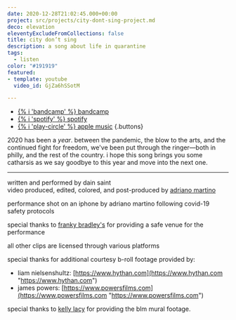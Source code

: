 ```yaml
---
date: 2020-12-28T21:02:45.000+00:00
project: src/projects/city-dont-sing-project.md
deco: elevation
eleventyExcludeFromCollections: false
title: city don’t sing
description: a song about life in quarantine
tags:
  - listen
color: "#191919"
featured:
- template: youtube
  video_id: GjZa6hSSotM

---
```


* [{% i 'bandcamp' %} bandcamp](https://dainsaint.bandcamp.com/track/city-dont-sing)
* [{% i 'spotify' %} spotify](https://open.spotify.com/album/7ri2txbcbunowtf6s2bwsj?highlight=spotify:track:4hpxbixxdx9zmmlyvokxlj)
* [{% i 'play-circle' %} apple music](https://music.apple.com/us/album/city-dont-sing-single/1544686673)
{.buttons}


2020 has been a _year_. between the pandemic, the blow to the arts, and the continued fight for freedom, we've been put through the ringer—both in philly, and the rest of the country. i hope this song brings you some catharsis as we say goodbye to this year and move into the next one.

---


written and performed by dain saint  
video produced, edited, colored, and post-produced by [adriano martino](https://martinobranding.com)

performance shot on an iphone by adriano martino following covid-19 safety protocols

special thanks to [franky bradley's](https://frankybradleys.com) for providing a safe venue for the performance

all other clips are licensed through various platforms

special thanks for additional courtesy b-roll footage provided by:

* liam nielsenshultz: [https://www.hythan.com](https://www.hythan.com "https://www.hythan.com")
* james powers: [https://www.powersfilms.com](https://www.powersfilms.com "https://www.powersfilms.com")

special thanks to [kelly lacy](https://makebeautiful.co) for providing the blm mural footage.
